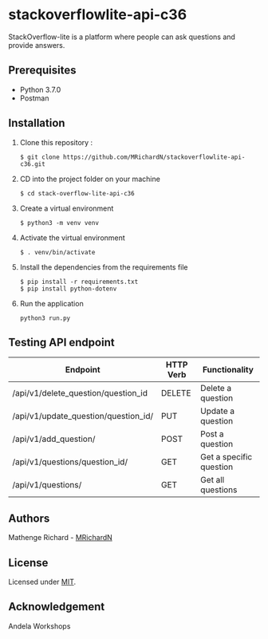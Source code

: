 # stackoverflowlite-api-c36
StackOverflow-lite is a platform where people can ask questions and provide answers.

## Prerequisites
- Python 3.7.0 
- Postman


## Installation
1. Clone this repository :

	```
    $ git clone https://github.com/MRichardN/stackoverflowlite-api-c36.git
    ```

2. CD into the project folder on your machine

	```
    $ cd stack-overflow-lite-api-c36
    ```

3. Create a virtual environment

	```
    $ python3 -m venv venv
    ```

4. Activate the virtual environment

	```
    $ . venv/bin/activate
    ```

5. Install the dependencies from the requirements file

	```
    $ pip install -r requirements.txt
    $ pip install python-dotenv
    ```

6. Run the application

    ```
    python3 run.py
    ```

## Testing API endpoint

| Endpoint                             | HTTP Verb   | Functionality           |
| ------------------------------------ | ----------- | ----------------------- |
| /api/v1/delete_question/question_id  | DELETE      | Delete a question       |
| /api/v1/update_question/question_id/ | PUT         | Update a question       |       
| /api/v1/add_question/                | POST        | Post a question         |
| /api/v1/questions/question_id/       | GET         | Get a specific question |
| /api/v1/questions/                   | GET         | Get all questions       |


## Authors
Mathenge Richard - [MRichardN](https://github.com/MRichardN)

## License
Licensed under [MIT](https://github.com/MRichardN/stackoverflowlite-api-c36/blob/master/LICENSE).

## Acknowledgement
Andela Workshops
